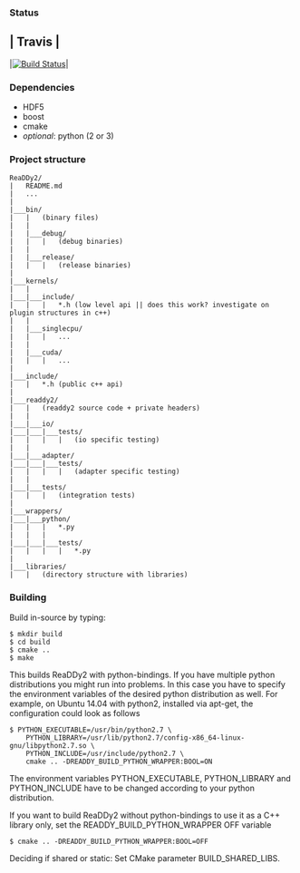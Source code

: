 ### Status
| Travis |
----------
|[![Build Status](https://travis-ci.org/clonker/ReaDDy2.png?branch=master)](https://travis-ci.org/clonker/ReaDDy2)|

### Dependencies
- HDF5
- boost
- cmake
- *optional*: python (2 or 3)

### Project structure
```
ReaDDy2/
|   README.md
|   ...
|
|___bin/
|   |   (binary files)
|   |
|   |___debug/
|   |   |   (debug binaries)
|   |
|   |___release/
|   |   |   (release binaries)
|
|___kernels/
|   |
|___|___include/
|   |   |   *.h (low level api || does this work? investigate on plugin structures in c++)
|   |
|   |___singlecpu/
|   |   |   ...
|   |
|   |___cuda/
|   |   |   ...
|
|___include/
|   |   *.h (public c++ api)
|
|___readdy2/
|   |   (readdy2 source code + private headers)
|   |
|___|___io/
|___|___|___tests/
|   |   |   |   (io specific testing)
|   |
|___|___adapter/
|___|___|___tests/
|   |   |   |   (adapter specific testing)
|   |   
|___|___tests/
|   |   |   (integration tests)
|
|___wrappers/
|___|___python/
|   |   |   *.py
|   |   |
|___|___|___tests/
|   |   |   |   *.py
|
|___libraries/
|   |   (directory structure with libraries)

```
### Building
Build in-source by typing:

	$ mkdir build
	$ cd build
	$ cmake .. 
	$ make
This builds ReaDDy2 with python-bindings. If you have multiple python distributions
you might run into problems. In this case you have to specify the
environment variables of the desired python distribution as well. For
example, on Ubuntu 14.04 with python2, installed via apt-get, the 
configuration could look as follows

	$ PYTHON_EXECUTABLE=/usr/bin/python2.7 \
		PYTHON_LIBRARY=/usr/lib/python2.7/config-x86_64-linux-gnu/libpython2.7.so \
		PYTHON_INCLUDE=/usr/include/python2.7 \
		cmake .. -DREADDY_BUILD_PYTHON_WRAPPER:BOOL=ON
The environment variables PYTHON_EXECUTABLE, PYTHON_LIBRARY and 
PYTHON_INCLUDE have to be changed according to your python distribution.

If you want to build ReaDDy2 without python-bindings to use it as a C++ 
library only, set the READDY_BUILD_PYTHON_WRAPPER OFF variable

	$ cmake .. -DREADDY_BUILD_PYTHON_WRAPPER:BOOL=OFF
	
Deciding if shared or static: Set CMake parameter BUILD_SHARED_LIBS.